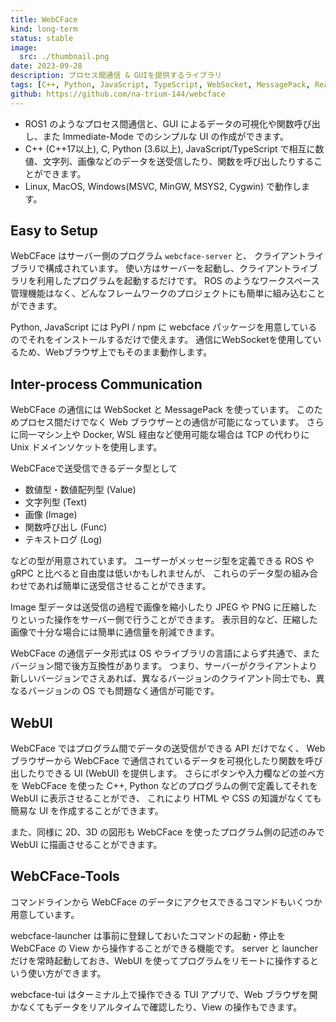 ```yaml
---
title: WebCFace
kind: long-term
status: stable
image:
  src: ./thumbnail.png
date: 2023-09-28
description: プロセス間通信 & GUIを提供するライブラリ
tags: [C++, Python, JavaScript, TypeScript, WebSocket, MessagePack, React]
github: https://github.com/na-trium-144/webcface
---
```


- ROS1 のようなプロセス間通信と、GUI によるデータの可視化や関数呼び出し、また Immediate-Mode でのシンプルな UI の作成ができます。
- C++ (C++17以上), C, Python (3.6以上), JavaScript/TypeScript で相互に数値、文字列、画像などのデータを送受信したり、関数を呼び出したりすることができます。
- Linux, MacOS, Windows(MSVC, MinGW, MSYS2, Cygwin) で動作します。

## Easy to Setup

WebCFace はサーバー側のプログラム `webcface-server` と、 クライアントライブラリで構成されています。 使い方はサーバーを起動し、クライアントライブラリを利用したプログラムを起動するだけです。 ROS のようなワークスペース管理機能はなく、どんなフレームワークのプロジェクトにも簡単に組み込むことができます。

Python, JavaScript には PyPI / npm に webcface パッケージを用意しているのでそれをインストールするだけで使えます。 通信にWebSocketを使用しているため、Webブラウザ上でもそのまま動作します。

## Inter-process Communication

WebCFace の通信には WebSocket と MessagePack を使っています。 このためプロセス間だけでなく Web ブラウザーとの通信が可能になっています。 さらに同一マシン上や Docker, WSL 経由など使用可能な場合は TCP の代わりに Unix ドメインソケットを使用します。

WebCFaceで送受信できるデータ型として

- 数値型・数値配列型 (Value)
- 文字列型 (Text)
- 画像 (Image)
- 関数呼び出し (Func)
- テキストログ (Log)

などの型が用意されています。 ユーザーがメッセージ型を定義できる ROS や gRPC と比べると自由度は低いかもしれませんが、 これらのデータ型の組み合わせであれば簡単に送受信させることができます。

Image 型データは送受信の過程で画像を縮小したり JPEG や PNG に圧縮したりといった操作をサーバー側で行うことができます。 表示目的など、圧縮した画像で十分な場合には簡単に通信量を削減できます。

WebCFace の通信データ形式は OS やライブラリの言語によらず共通で、またバージョン間で後方互換性があります。 つまり、サーバーがクライアントより新しいバージョンでさえあれば、異なるバージョンのクライアント同士でも、異なるバージョンの OS でも問題なく通信が可能です。

## WebUI

WebCFace ではプログラム間でデータの送受信ができる API だけでなく、 Web ブラウザーから WebCFace で通信されているデータを可視化したり関数を呼び出したりできる UI (WebUI) を提供します。 さらにボタンや入力欄などの並べ方を WebCFace を使った C++, Python などのプログラムの側で定義してそれを WebUI に表示させることができ、 これにより HTML や CSS の知識がなくても簡易な UI を作成することができます。

また、同様に 2D、3D の図形も WebCFace を使ったプログラム側の記述のみで WebUI に描画させることができます。

## WebCFace-Tools

コマンドラインから WebCFace のデータにアクセスできるコマンドもいくつか用意しています。

webcface-launcher は事前に登録しておいたコマンドの起動・停止を WebCFace の View から操作することができる機能です。 server と launcher だけを常時起動しておき、WebUI を使ってプログラムをリモートに操作するという使い方ができます。

webcface-tui はターミナル上で操作できる TUI アプリで、Web ブラウザを開かなくてもデータをリアルタイムで確認したり、View の操作もできます。
